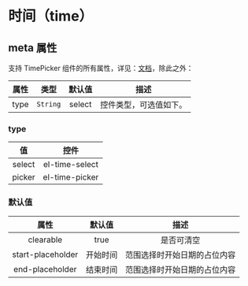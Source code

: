 # 时间（time）

<vuep  template="#time-example"></vuep>

<script v-pre type="text/x-template" id="time-example">
<template>
  <vue-fa-form label-width="100px"
               :form-items="formItems"
               :get-form-data="getFormData"
               @submit="submit" />
</template>

<script>
export default {
  data() {
    return {
      formItems: [
        {
          label: '固定时间',
          key: 'time1',
          type: 'time',
          meta: {
            'picker-options': {
              start: '08:30',
              step: '00:15',
              end: '18:30'
            }
          }
        },
        {
          label: '任意时间',
          key: 'time2',
          type: 'time',
          meta: {
            type: 'picker',
            'picker-options': {
              'selectable-range': '18:30:00 - 20:30:00'
            }
          }
        },
        {
          label: '时间范围',
          key: 'time3',
          type: 'time',
          meta: {
            type: 'picker',
            isRange: true,
          }
        }
      ],
      getFormData: () => ({
        time1: '',
        time2: '',
        time3: ''
      })
    }
  },
  methods: {
    submit(data) {
      console.log(data)
    }
  }
}
</script>
</script>

## meta 属性

支持 TimePicker 组件的所有属性，详见：[文档](https://element.eleme.cn/#/zh-CN/component/time-picker)，除此之外：

| 属性 |   类型   | 默认值 |          描述          |
| :--: | :------: | :----: | :--------------------: |
| type | `String` | select | 控件类型，可选值如下。 |

### type

|   值   |      控件      |
| :----: | :------------: |
| select | el-time-select |
| picker | el-time-picker |

### 默认值

|       属性        |  默认值  |             描述             |
| :---------------: | :------: | :--------------------------: |
|     clearable     |   true   |          是否可清空          |
| start-placeholder | 开始时间 | 范围选择时开始日期的占位内容 |
|  end-placeholder  | 结束时间 | 范围选择时开始日期的占位内容 |
